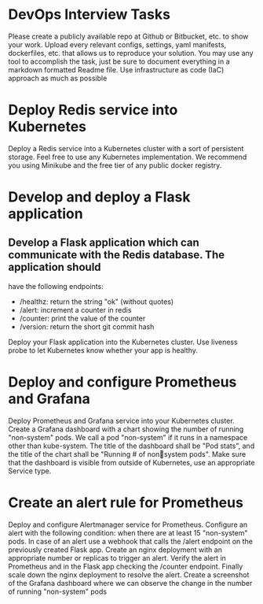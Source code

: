 # DevOps Interview Tasks

Please create a publicly available repo at Github or Bitbucket, etc. to show your work.
Upload every relevant configs, settings, yaml manifests, dockerfiles, etc. that allows us to reproduce 
your solution. You may use any tool to accomplish the task, just be sure to document everything in a 
markdown formatted Readme file.
Use infrastructure as code (IaC) approach as much as possible

# Deploy Redis service into Kubernetes

Deploy a Redis service into a Kubernetes cluster with a sort of persistent storage. Feel free to use any 
Kubernetes implementation. We recommend you using Minikube and the free tier of any public 
docker registry.

# Develop and deploy a Flask application

## Develop a Flask application which can communicate with the Redis database. The application should 
have the following endpoints:

- /healthz: return the string "ok" (without quotes)
- /alert: increment a counter in redis
- /counter: print the value of the counter
- /version: return the short git commit hash

Deploy your Flask application into the Kubernetes cluster. Use liveness probe to let Kubernetes know 
whether your app is healthy. 

# Deploy and configure Prometheus and Grafana

Deploy Prometheus and Grafana service into your Kubernetes cluster. Create a Grafana dashboard 
with a chart showing the number of running "non-system" pods. We call a pod "non-system" if it runs 
in a namespace other than kube-system.
The title of the dashboard shall be "Pod stats", and the title of the chart shall be "Running # of nonsystem pods".
Make sure that the dashboard is visible from outside of Kubernetes, use an appropriate Service type.

# Create an alert rule for Prometheus

Deploy and configure Alertmanager service for Prometheus. Configure an alert with the following 
condition: when there are at least 15 "non-system" pods. In case of an alert use a webhook that calls 
the /alert endpoint on the previously created Flask app.
Create an nginx deployment with an appropriate number or replicas to trigger an alert. Verify the alert 
in Prometheus and in the Flask app checking the /counter endpoint.
Finally scale down the nginx deployment to resolve the alert.
Create a screenshot of the Grafana dashboard where we can observe the change in the number of 
running "non-system" pods
